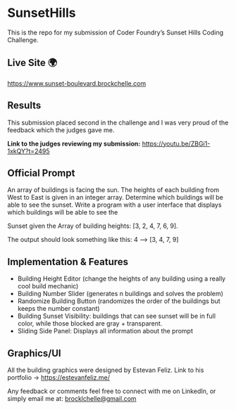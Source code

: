 # SunsetHills
This is the repo for my submission of Coder Foundry’s Sunset Hills Coding Challenge.

## Live Site 🌍
https://www.sunset-boulevard.brockchelle.com

## Results
This submission placed second in the challenge and I was very proud of the feedback which the judges gave me.

**Link to the judges reviewing my submission:** https://youtu.be/ZBGi1-1xkQY?t=2495

## Official Prompt
An array of buildings is facing the sun. The
heights of each building from West to East is
given in an integer array. Determine which
buildings will be able to see the sunset.
Write a program with a user interface that displays
which buildings will be able to see the

Sunset given the Array of building heights:
[3, 2, 4, 7, 6, 9].

The output should look something like this:
4 --> [3, 4, 7, 9]

## Implementation & Features
- Building Height Editor (change the heights of any building using a really cool build mechanic)
- Building Number Slider (generates n buildings and solves the problem)
- Randomize Building Button (randomizes the order of the buildings but keeps the number constant)
- Building Sunset Visibility: buildings that can see sunset will be in full color, while those blocked are gray + transparent.
- Sliding Side Panel: Displays all information about the prompt

## Graphics/UI
All the building graphics were designed by Estevan Feliz. Link to his portfolio -> https://estevanfeliz.me/

Any feedback or comments feel free to connect with me on LinkedIn, or simply email me at: brocklchelle@gmail.com
